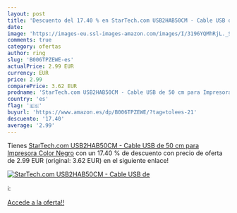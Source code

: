 ```yaml
---
layout: post
title: 'Descuento del 17.40 % en StarTech.com USB2HAB50CM - Cable USB de '
date: 
image: 'https://images-eu.ssl-images-amazon.com/images/I/3196YQMhRjL._SL200_.jpg'
comments: true
category: ofertas
author: ring
slug: 'B006TPZEWE-es'
actualPrice: 2.99 EUR
currency: EUR
price: 2.99
comparePrice: 3.62 EUR
prodname: 'StarTech.com USB2HAB50CM - Cable USB de 50 cm para Impresora  Color Negro'
country: 'es'
flag: '🇪🇸'
buyurl: 'https://www.amazon.es/dp/B006TPZEWE/?tag=tolees-21'
descuento: '17.40'
average: '2.99'
---
```


Tienes [StarTech.com USB2HAB50CM - Cable USB de 50 cm para Impresora  Color Negro](https://www.amazon.es/dp/B006TPZEWE/?tag=tolees-21) con un 17.40 % de descuento con precio de oferta de 2.99 EUR (original: 3.62 EUR) en el siguiente enlace!

[![StarTech.com USB2HAB50CM - Cable USB de ](https://images-eu.ssl-images-amazon.com/images/I/3196YQMhRjL._SL200_.jpg)](https://www.amazon.es/dp/B006TPZEWE/?tag=tolees-21)

ℹ️:


[Accede a la oferta!!](https://www.amazon.es/dp/B006TPZEWE/?tag=tolees-21)
